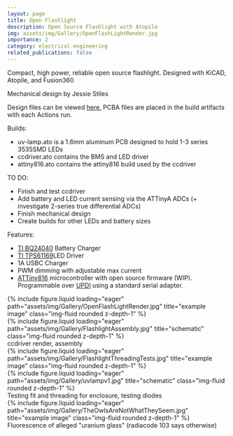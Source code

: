 ```yaml
---
layout: page
title: Open Flashlight
description: Open Source Flashlight with Atopile
img: assets/img/Gallery/OpenFlashLightRender.jpg
importance: 2
category: electrical engineering
related_publications: false
---
```

Compact, high power, reliable open source flashlight. Designed with KiCAD, Atopile, and Fusion360

Mechanical design by Jessie Stiles

Design files can be viewed <a href="https://github.com/eigenlucy/uv-lamp">here.</a> PCBA files are placed in the build artifacts with each Actions run.

Builds:
<ul>
    <li>uv-lamp.ato is a 1.6mm aluminum PCB designed to hold 1-3 series 3535SMD LEDs</li>
    <li>ccdriver.ato contains the BMS and LED driver</li>
    <li>attiny816.ato contains the attiny816 build used by the ccdriver</li>
</ul>

TO DO:
<ul>
    <li>Finish and test ccdriver</li>
    <li>Add battery and LED current sensing via the ATTinyA ADCs (+ investigate 2-series true differential ADCs)</li>
    <li>Finish mechanical design</li>
    <li>Create builds for other LEDs and battery sizes</li>
</ul>

Features:
<ul>
    <li><a href="https://www.ti.com/lit/ds/symlink/bq24045.pdf">TI BQ24040</a> Battery Charger</li>
    <li><a href="https://www.ti.com/lit/ds/symlink/tps61169.pdf?ts=1737056749253">TI TPS61169</a>LED Driver</li>
    <li>1A USBC Charger</li>
    <li>PWM dimming with adjustable max current</li>
    <li><a href="https://github.com/SpenceKonde/megaTinyCore/blob/master/megaavr/extras/ATtiny_x16.md">ATTiny816</a> microcontroller with open source firmware (WIP). Programmable over <a href="https://github.com/SpenceKonde/AVR-Guidance/blob/master/UPDI/jtag2updi.md">UPDI</a> using a standard serial adapter.</li>
</ul>
<div class="row">
    <div class="col-sm mt-2 mt-md-0">
        {% include figure.liquid loading="eager" path="assets/img/Gallery/OpenFlashLightRender.jpg" title="example image" class="img-fluid rounded z-depth-1" %}
    </div>
    <div class="col-sm mt-2 mt-md-0">
        {% include figure.liquid loading="eager" path="assets/img/Gallery/FlashlightAssembly.jpg" title="schematic" class="img-fluid rounded z-depth-1" %}
    </div>
</div>
<div class="caption">
    ccdriver render, assembly
</div>
<div class="row">
    <div class="col-sm mt-2 mt-md-0">
        {% include figure.liquid loading="eager" path="assets/img/Gallery/FlashlightThreadingTests.jpg" title="example image" class="img-fluid rounded z-depth-1" %}
    </div>
    <div class="col-sm mt-2 mt-md-0">
        {% include figure.liquid loading="eager" path="assets/img/Gallery/uvlampv1.jpg" title="schematic" class="img-fluid rounded z-depth-1" %}
    </div>
</div>
<div class="caption">
    Testing fit and threading for enclosure, testing diodes
</div>
<div class="row">
  <div class="col-sm mt-2 mt-md-0">
      {% include figure.liquid loading="eager" path="assets/img/Gallery/TheOwlsAreNotWhatTheySeem.jpg" title="example image" class="img-fluid rounded z-depth-1" %}
  </div>
</div>
<div class="caption">
    Fluorescence of alleged "uranium glass" (radiacode 103 says otherwise)
</div>
